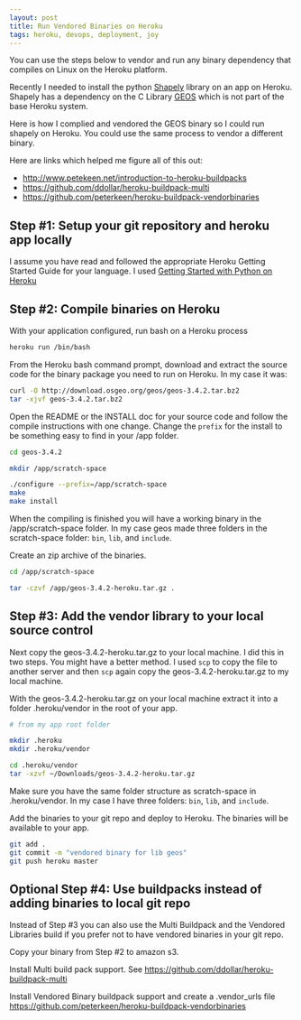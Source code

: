 ```yaml
---
layout: post
title: Run Vendored Binaries on Heroku
tags: heroku, devops, deployment, joy
---
```


You can use the steps below to vendor and run any binary dependency that compiles on Linux on the Heroku platform. 

Recently I needed to install the python [Shapely](https://pypi.python.org/pypi/Shapely) library on an app on Heroku. Shapely has a dependency on the C Library [GEOS](http://trac.osgeo.org/geos/) which is not part of the base Heroku system. 

Here is how I complied and vendored the GEOS binary so I could run shapely on Heroku. You could use the same process to vendor a different binary.

Here are links which helped me figure all of this out:

* http://www.petekeen.net/introduction-to-heroku-buildpacks
* https://github.com/ddollar/heroku-buildpack-multi
* https://github.com/peterkeen/heroku-buildpack-vendorbinaries

Step #1: Setup your git repository and heroku app locally
----

I assume you have read and followed the appropriate Heroku Getting Started Guide for your language. I used [Getting Started with Python on Heroku](https://devcenter.heroku.com/articles/getting-started-with-python)


Step #2: Compile binaries on Heroku
----

With your application configured, run bash on a Heroku process

```bash
heroku run /bin/bash
```

From the Heroku bash command prompt, download and extract the source code for the binary package you need to run on Heroku. In my case it was:

```bash
curl -O http://download.osgeo.org/geos/geos-3.4.2.tar.bz2
tar -xjvf geos-3.4.2.tar.bz2
```

Open the README or the INSTALL doc for your source code and follow the compile instructions with one change. Change the `prefix` for the install to be something easy to find in your /app folder.

```bash
cd geos-3.4.2

mkdir /app/scratch-space

./configure --prefix=/app/scratch-space
make
make install
```

When the compiling is finished you will have a working binary in the /app/scratch-space folder. In my case geos made three folders in the scratch-space folder: `bin`, `lib`, and `include`.

Create an zip archive of the binaries. 

```bash
cd /app/scratch-space

tar -czvf /app/geos-3.4.2-heroku.tar.gz .
```

Step #3: Add the vendor library to your local source control 
----

Next copy the geos-3.4.2-heroku.tar.gz to your local machine. I did this in two steps. You might have a better method. I used `scp` to copy the file to another server and then `scp` again copy the geos-3.4.2-heroku.tar.gz to my local machine. 

With the geos-3.4.2-heroku.tar.gz on your local machine extract it into a folder .heroku/vendor in the root of your app. 


```bash
# from my app root folder

mkdir .heroku
mkdir .heroku/vendor

cd .heroku/vendor
tar -xzvf ~/Downloads/geos-3.4.2-heroku.tar.gz
```

Make sure you have the same folder structure as scratch-space in .heroku/vendor. In my case I have three folders: `bin`, `lib`, and `include`.

Add the binaries to your git repo and deploy to Heroku. The binaries will be available to your app.

```bash
git add .
git commit -m "vendored binary for lib geos"
git push heroku master
```

Optional Step #4: Use buildpacks instead of adding binaries to local git repo
----

Instead of Step #3 you can also use the Multi Buildpack and the Vendored Libraries build if you prefer not to have vendored binaries in your git repo. 

Copy your binary from Step #2 to amazon s3. 

Install Multi build pack support. See https://github.com/ddollar/heroku-buildpack-multi

Install Vendored Binary buildpack support and create a .vendor_urls file https://github.com/peterkeen/heroku-buildpack-vendorbinaries

